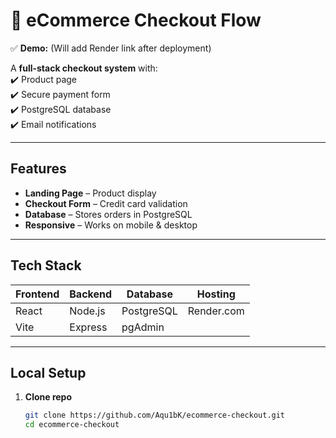 # 🛒 eCommerce Checkout Flow

✅ **Demo:** (Will add Render link after deployment)  

A **full-stack checkout system** with:  
✔️ Product page  
✔️ Secure payment form  
✔️ PostgreSQL database  
✔️ Email notifications  

---

## **Features**
- **Landing Page** – Product display  
- **Checkout Form** – Credit card validation  
- **Database** – Stores orders in PostgreSQL  
- **Responsive** – Works on mobile & desktop  

---

## **Tech Stack**
| Frontend | Backend | Database | Hosting |
|----------|---------|----------|---------|
| React    | Node.js | PostgreSQL | Render.com |
| Vite     | Express | pgAdmin    |            |

---

## **Local Setup**
1. **Clone repo**
   ```bash
   git clone https://github.com/Aqu1bK/ecommerce-checkout.git
   cd ecommerce-checkout
